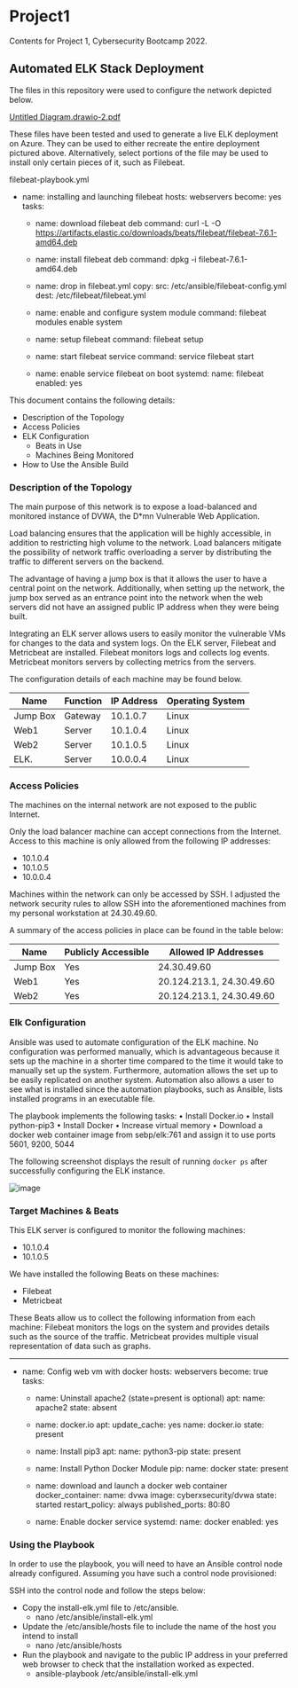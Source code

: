 # Project1
Contents for Project 1, Cybersecurity Bootcamp 2022.
## Automated ELK Stack Deployment

The files in this repository were used to configure the network depicted below.

[Untitled Diagram.drawio-2.pdf](https://github.com/NicholasKB9/Project1/files/8309718/Untitled.Diagram.drawio-2.pdf)




These files have been tested and used to generate a live ELK deployment on Azure. They can be used to either recreate the entire deployment pictured above. Alternatively, select portions of the file may be used to install only certain pieces of it, such as Filebeat.

filebeat-playbook.yml

- name: installing and launching filebeat
  hosts: webservers
  become: yes
  tasks:

  - name: download filebeat deb
    command: curl -L -O https://artifacts.elastic.co/downloads/beats/filebeat/filebeat-7.6.1-amd64.deb

  - name: install filebeat deb
    command: dpkg -i filebeat-7.6.1-amd64.deb

  - name: drop in filebeat.yml 
    copy:
      src: /etc/ansible/filebeat-config.yml
      dest: /etc/filebeat/filebeat.yml

  - name: enable and configure system module
    command: filebeat modules enable system

  - name: setup filebeat
    command: filebeat setup

  - name: start filebeat service
    command: service filebeat start

  - name: enable service filebeat on boot
    systemd:
      name: filebeat
      enabled: yes

This document contains the following details:
- Description of the Topology
- Access Policies
- ELK Configuration
  - Beats in Use
  - Machines Being Monitored
- How to Use the Ansible Build


### Description of the Topology

The main purpose of this network is to expose a load-balanced and monitored instance of DVWA, the D*mn Vulnerable Web Application.

Load balancing ensures that the application will be highly accessible, in addition to restricting high volume to the network. Load balancers mitigate the possibility of network traffic overloading a server by distributing the traffic to different servers on the backend. 

The advantage of having a jump box is that it allows the user to have a central point on the network. Additionally, when setting up the network, the jump box served as an entrance point into the network when the web servers did not have an assigned public IP address when they were being built. 

Integrating an ELK server allows users to easily monitor the vulnerable VMs for changes to the data and system logs. On the ELK server, Filebeat and Metricbeat are installed. Filebeat monitors logs and collects log events. Metricbeat monitors servers by collecting metrics from the servers.

The configuration details of each machine may be found below.

| Name     | Function | IP Address | Operating System |
|----------|----------|------------|------------------|
| Jump Box | Gateway  | 10.1.0.7   | Linux            |
| Web1     | Server   | 10.1.0.4   | Linux            |
| Web2     | Server   | 10.1.0.5   | Linux            |
| ELK.     | Server   | 10.0.0.4   | Linux            |

### Access Policies

The machines on the internal network are not exposed to the public Internet. 

Only the load balancer machine can accept connections from the Internet. Access to this machine is only allowed from the following IP addresses:
-	10.1.0.4
-	10.1.0.5
-	10.0.0.4

Machines within the network can only be accessed by SSH. I adjusted the network security rules to allow SSH into the aforementioned machines from my personal workstation at 24.30.49.60.

A summary of the access policies in place can be found in the table below:

| Name     | Publicly Accessible | Allowed IP Addresses     |
|----------|---------------------|--------------------------|
| Jump Box |Yes                  | 24.30.49.60  	    |
| Web1     |Yes                  | 20.124.213.1, 24.30.49.60|
| Web2     |Yes                  | 20.124.213.1, 24.30.49.60|


### Elk Configuration

Ansible was used to automate configuration of the ELK machine. No configuration was performed manually, which is advantageous because it sets up the machine in a shorter time compared to the time it would take to manually set up the system. Furthermore, automation allows the set up to be easily replicated on another system. Automation also allows a user to see what is installed since the automation playbooks, such as Ansible, lists installed programs in an executable file.

The playbook implements the following tasks:
•	Install Docker.io
•	Install python-pip3
•	Install Docker
•	Increase virtual memory 
•	Download a docker web container image from sebp/elk:761 and assign it to use ports 5601, 9200, 5044


The following screenshot displays the result of running `docker ps` after successfully configuring the ELK instance.
 
![image](https://user-images.githubusercontent.com/94084235/156966188-ddd073f4-d360-4f4a-8f59-71cb89b8058c.png)

### Target Machines & Beats
This ELK server is configured to monitor the following machines:
-	10.1.0.4
-	10.1.0.5

We have installed the following Beats on these machines:
-	Filebeat
-	Metricbeat

These Beats allow us to collect the following information from each machine:
Filebeat monitors the logs on the system and provides details such as the source of the traffic. Metricbeat provides multiple visual representation of data such as graphs.










---
  - name: Config web vm with docker
    hosts: webservers
    become: true
    tasks:

    - name: Uninstall apache2  (state=present is optional)
      apt: 
        name: apache2
        state: absent

    - name: docker.io
      apt:
        update_cache: yes
        name: docker.io
        state: present 

    - name: Install pip3
      apt:
        name: python3-pip
        state: present

    - name: Install Python Docker Module 
      pip:
        name: docker
        state: present
 
    - name: download and launch a docker web container
      docker_container:
        name: dvwa
        image: cyberxsecurity/dvwa
        state: started
        restart_policy: always
        published_ports: 80:80

    - name: Enable docker service
      systemd:
        name: docker
        enabled: yes






### Using the Playbook
In order to use the playbook, you will need to have an Ansible control node already configured. Assuming you have such a control node provisioned: 

SSH into the control node and follow the steps below:
- Copy the install-elk.yml file to /etc/ansible.
	- nano /etc/ansible/install-elk.yml
- Update the /etc/ansible/hosts file to include the name of the host you intend to install
	- nano /etc/ansible/hosts
- Run the playbook and navigate to the public IP address in your preferred web browser to check that the installation worked as expected.
	- ansible-playbook /etc/ansible/install-elk.yml
